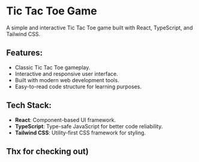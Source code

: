 # Tic Tac Toe Game

A simple and interactive Tic Tac Toe game built with React, TypeScript, and Tailwind CSS.

## Features:
- Classic Tic Tac Toe gameplay.
- Interactive and responsive user interface.
- Built with modern web development tools.
- Easy-to-read code structure for learning purposes.
## Tech Stack:
- **React**: Component-based UI framework.
- **TypeScript**: Type-safe JavaScript for better code reliability.
- **Tailwind CSS**: Utility-first CSS framework for styling.

## Thx for checking out)
